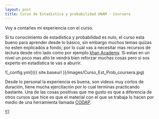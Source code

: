 ```yaml
---
layout: post
title: Curso de Estadística y probabilidad UNAM - Coursera 
---
```


Voy a contarles mi experiencia con el curso.

Si tu conocimiento de estadística y probabilidad es nulo, el curso esta bueno para aprender desde lo básico, sin embargo muchos temas quizas no esten explicados a fondo, por lo cual vas a necesitar mas recursos de lectura desde otro lado como por ejemplo [khan Academy](https://es.khanacademy.org/).
Si estas en un nivel un poco mas alto te vendrá bien reforzar muchas cosas pero si sos experto en estadística te vas a aburrir.

![_config.yml]({{ site.baseurl }}/images/Curso_Est_Prob_coursera.jpg)

Desde lo personal la experiencia es buena, son videos muy cortos de duración, tiene mucha ejercitación por lo cual terminas practicando bastante.
Una de las cosas positivas que me gusto es que a diferencia de otros cursos que hice es que el material con el que se 
trabaja lo hacen por medio de una herramienta llamada [CODAP](https://codap.concord.org/).


[![]](https://codap.concord.org/wp-content/uploads/2017/03/codap.mp4)

